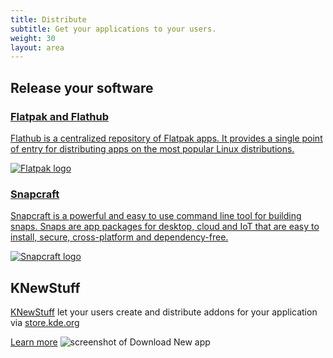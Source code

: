 ```yaml
---
title: Distribute
subtitle: Get your applications to your users.
weight: 30
layout: area
---
```


<section class="py-2">
  <div class="container text-center">
    <h2 class="mb-3">Release your software</h2>
    <div class="tools">
      <a class="tool tool-one" href="/docs/flatpak/packaging/">
        <div>
          <h3>Flatpak and Flathub</h3>
          <p>
            Flathub is a centralized repository of Flatpak apps. It provides a single
            point of entry for distributing apps on the most popular Linux distributions.
          </p>
        </div>
        <div>
          <img class="img-fluid" src="/develop/flatpak_logo.png" alt="Flatpak logo" />
        </div>
      </a>
      <a class="tool tool-one" href="https://snapcraft.io/docs/qt5-kde-applications">
        <div>
          <h3>Snapcraft</h3>
          <p>
            Snapcraft is a powerful and easy to use command line tool for building snaps.
            Snaps are app packages for desktop, cloud and IoT that are easy to install,
            secure, cross-platform and dependency-free.
          </p>
        </div>
        <div>
          <img class="img-fluid" src="/develop/snapcraft.png" alt="Snapcraft logo" />
        </div>
      </a>
    </div>
  </div>
</section>

<section>
  <div class="container text-center">
    <h2>KNewStuff</h2>
    <p><a href="https://api.kde.org/frameworks/knewstuff/html/index.html">KNewStuff</a> let your users create and distribute addons for your application via <a href="https://store.kde.org">store.kde.org</a></p>
    <a class="d-block learn-more h5" href="https://api.kde.org/frameworks/knewstuff/html/index.html">Learn more</a>
    <img src="/develop/knewstuff.png" class="img-fluid" alt="screenshot of Download New app"/>
  </div>
</section>

